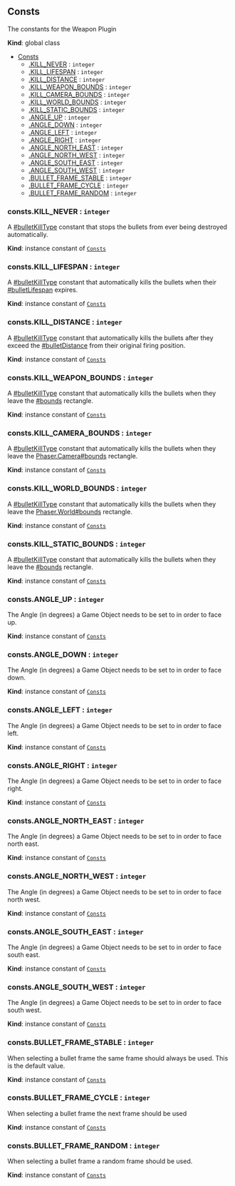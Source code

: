 <a name="Consts"></a>

## Consts
The constants for the Weapon Plugin

**Kind**: global class  

* [Consts](#Consts)
    * [.KILL_NEVER](#Consts+KILL_NEVER) : <code>integer</code>
    * [.KILL_LIFESPAN](#Consts+KILL_LIFESPAN) : <code>integer</code>
    * [.KILL_DISTANCE](#Consts+KILL_DISTANCE) : <code>integer</code>
    * [.KILL_WEAPON_BOUNDS](#Consts+KILL_WEAPON_BOUNDS) : <code>integer</code>
    * [.KILL_CAMERA_BOUNDS](#Consts+KILL_CAMERA_BOUNDS) : <code>integer</code>
    * [.KILL_WORLD_BOUNDS](#Consts+KILL_WORLD_BOUNDS) : <code>integer</code>
    * [.KILL_STATIC_BOUNDS](#Consts+KILL_STATIC_BOUNDS) : <code>integer</code>
    * [.ANGLE_UP](#Consts+ANGLE_UP) : <code>integer</code>
    * [.ANGLE_DOWN](#Consts+ANGLE_DOWN) : <code>integer</code>
    * [.ANGLE_LEFT](#Consts+ANGLE_LEFT) : <code>integer</code>
    * [.ANGLE_RIGHT](#Consts+ANGLE_RIGHT) : <code>integer</code>
    * [.ANGLE_NORTH_EAST](#Consts+ANGLE_NORTH_EAST) : <code>integer</code>
    * [.ANGLE_NORTH_WEST](#Consts+ANGLE_NORTH_WEST) : <code>integer</code>
    * [.ANGLE_SOUTH_EAST](#Consts+ANGLE_SOUTH_EAST) : <code>integer</code>
    * [.ANGLE_SOUTH_WEST](#Consts+ANGLE_SOUTH_WEST) : <code>integer</code>
    * [.BULLET_FRAME_STABLE](#Consts+BULLET_FRAME_STABLE) : <code>integer</code>
    * [.BULLET_FRAME_CYCLE](#Consts+BULLET_FRAME_CYCLE) : <code>integer</code>
    * [.BULLET_FRAME_RANDOM](#Consts+BULLET_FRAME_RANDOM) : <code>integer</code>

<a name="Consts+KILL_NEVER"></a>

### consts.KILL_NEVER : <code>integer</code>
A [#bulletKillType](#bulletKillType) constant that stops the bullets from ever being destroyed automatically.

**Kind**: instance constant of [<code>Consts</code>](#Consts)  
<a name="Consts+KILL_LIFESPAN"></a>

### consts.KILL_LIFESPAN : <code>integer</code>
A [#bulletKillType](#bulletKillType) constant that automatically kills the bullets
when their [#bulletLifespan](#bulletLifespan) expires.

**Kind**: instance constant of [<code>Consts</code>](#Consts)  
<a name="Consts+KILL_DISTANCE"></a>

### consts.KILL_DISTANCE : <code>integer</code>
A [#bulletKillType](#bulletKillType) constant that automatically kills the bullets after they
exceed the [#bulletDistance](#bulletDistance) from their original firing position.

**Kind**: instance constant of [<code>Consts</code>](#Consts)  
<a name="Consts+KILL_WEAPON_BOUNDS"></a>

### consts.KILL_WEAPON_BOUNDS : <code>integer</code>
A [#bulletKillType](#bulletKillType) constant that automatically kills the bullets
when they leave the [#bounds](#bounds) rectangle.

**Kind**: instance constant of [<code>Consts</code>](#Consts)  
<a name="Consts+KILL_CAMERA_BOUNDS"></a>

### consts.KILL_CAMERA_BOUNDS : <code>integer</code>
A [#bulletKillType](#bulletKillType) constant that automatically kills the bullets
when they leave the [Phaser.Camera#bounds](Phaser.Camera#bounds) rectangle.

**Kind**: instance constant of [<code>Consts</code>](#Consts)  
<a name="Consts+KILL_WORLD_BOUNDS"></a>

### consts.KILL_WORLD_BOUNDS : <code>integer</code>
A [#bulletKillType](#bulletKillType) constant that automatically kills the bullets
when they leave the [Phaser.World#bounds](Phaser.World#bounds) rectangle.

**Kind**: instance constant of [<code>Consts</code>](#Consts)  
<a name="Consts+KILL_STATIC_BOUNDS"></a>

### consts.KILL_STATIC_BOUNDS : <code>integer</code>
A [#bulletKillType](#bulletKillType) constant that automatically kills the bullets
when they leave the [#bounds](#bounds) rectangle.

**Kind**: instance constant of [<code>Consts</code>](#Consts)  
<a name="Consts+ANGLE_UP"></a>

### consts.ANGLE_UP : <code>integer</code>
The Angle (in degrees) a Game Object needs to be set to in order to face up.

**Kind**: instance constant of [<code>Consts</code>](#Consts)  
<a name="Consts+ANGLE_DOWN"></a>

### consts.ANGLE_DOWN : <code>integer</code>
The Angle (in degrees) a Game Object needs to be set to in order to face down.

**Kind**: instance constant of [<code>Consts</code>](#Consts)  
<a name="Consts+ANGLE_LEFT"></a>

### consts.ANGLE_LEFT : <code>integer</code>
The Angle (in degrees) a Game Object needs to be set to in order to face left.

**Kind**: instance constant of [<code>Consts</code>](#Consts)  
<a name="Consts+ANGLE_RIGHT"></a>

### consts.ANGLE_RIGHT : <code>integer</code>
The Angle (in degrees) a Game Object needs to be set to in order to face right.

**Kind**: instance constant of [<code>Consts</code>](#Consts)  
<a name="Consts+ANGLE_NORTH_EAST"></a>

### consts.ANGLE_NORTH_EAST : <code>integer</code>
The Angle (in degrees) a Game Object needs to be set to in order to face north east.

**Kind**: instance constant of [<code>Consts</code>](#Consts)  
<a name="Consts+ANGLE_NORTH_WEST"></a>

### consts.ANGLE_NORTH_WEST : <code>integer</code>
The Angle (in degrees) a Game Object needs to be set to in order to face north west.

**Kind**: instance constant of [<code>Consts</code>](#Consts)  
<a name="Consts+ANGLE_SOUTH_EAST"></a>

### consts.ANGLE_SOUTH_EAST : <code>integer</code>
The Angle (in degrees) a Game Object needs to be set to in order to face south east.

**Kind**: instance constant of [<code>Consts</code>](#Consts)  
<a name="Consts+ANGLE_SOUTH_WEST"></a>

### consts.ANGLE_SOUTH_WEST : <code>integer</code>
The Angle (in degrees) a Game Object needs to be set to in order to face south west.

**Kind**: instance constant of [<code>Consts</code>](#Consts)  
<a name="Consts+BULLET_FRAME_STABLE"></a>

### consts.BULLET_FRAME_STABLE : <code>integer</code>
When selecting a bullet frame the same frame should always be used. This
is the default value.

**Kind**: instance constant of [<code>Consts</code>](#Consts)  
<a name="Consts+BULLET_FRAME_CYCLE"></a>

### consts.BULLET_FRAME_CYCLE : <code>integer</code>
When selecting a bullet frame the next frame should be used

**Kind**: instance constant of [<code>Consts</code>](#Consts)  
<a name="Consts+BULLET_FRAME_RANDOM"></a>

### consts.BULLET_FRAME_RANDOM : <code>integer</code>
When selecting a bullet frame a random frame should be used.

**Kind**: instance constant of [<code>Consts</code>](#Consts)  

